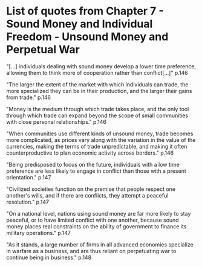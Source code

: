 # List of quotes from Chapter 7 - Sound Money and Individual Freedom - Unsound Money and Perpetual War

"[...] individuals dealing with sound money develop a lower time preference, allowing them to think more of cooperation rather than conflict[...]" p.146

"The larger the extent of the market with which individuals can trade, the more specialized they can be in their production, and the larger their gains from trade." p.146

"Money is the medium through which trade takes place, and the only tool through which trade can expand beyond the scope of small communities with close personal relationships." p.146

"When communities use different kinds of unsound money, trade becomes more complicated, as prices vary along with the variation in the value of the currencies, making the terms of trade unpredictable, and making it often counterproductive to plan economic activity across borders." p.146

"Being predisposed to focus on the future, individuals with a low time preference are less likely to engage in conflict than those with a present orientation." p.147

"Civilized societies function on the premise that people respect one another's wills, and if there are conflicts, they attempt a peaceful resolution." p.147

"On a national level, nations using sound money are far more likely to stay peaceful, or to have limited conflict with one another, because sound money places real constraints on the ability of government to finance its military operations." p.147

"As it stands, a large number of firms in all advanced economies specialize in warfare as a business, and are thus reliant on perpetuating war to continue being in business." p.148
